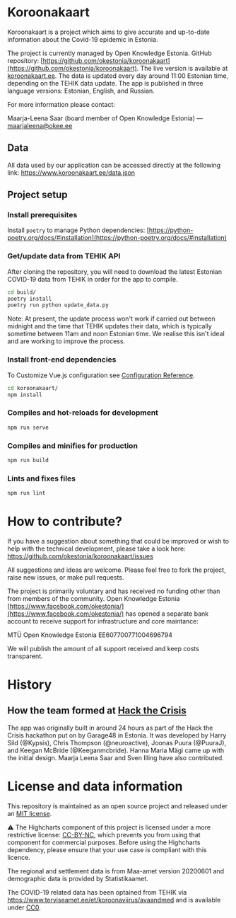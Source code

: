# Koroonakaart

Koroonakaart is a project which aims to give accurate and up-to-date information about the Covid-19 epidemic in Estonia.

The project is currently managed by Open Knowledge Estonia. GitHub repository: [https://github.com/okestonia/koroonakaart](https://github.com/okestonia/koroonakaart). The live version is available at [koroonakaart.ee](https://koroonakaart.ee/). The data is updated every day around 11:00 Estonian time, depending on the TEHIK data update. The app is published in three language versions: Estonian, English, and Russian.

For more information please contact:

Maarja-Leena Saar (board member of Open Knowledge Estonia) ⁠— maarjaleena@okee.ee

## Data

All data used by our application can be accessed directly at the following link: https://www.koroonakaart.ee/data.json

## Project setup

### Install prerequisites

Install `poetry` to manage Python dependencies: [https://python-poetry.org/docs/#installation](https://python-poetry.org/docs/#installation)

### Get/update data from TEHIK API

After cloning the repository, you will need to download the latest Estonian COVID-19 data from TEHIK in order for the app to compile.

```bash
cd build/
poetry install
poetry run python update_data.py
```

Note: At present, the update process won't work if carried out between midnight and the time that TEHIK updates their data, which is typically sometime between 11am and noon Estonian time. We realise this isn't ideal and are working to improve the process.

### Install front-end dependencies

To Customize Vue.js configuration see [Configuration Reference](https://cli.vuejs.org/config/).

```bash
cd koroonakaart/
npm install
```

### Compiles and hot-reloads for development

```bash
npm run serve
```

### Compiles and minifies for production

```bash
npm run build
```

### Lints and fixes files

```bash
npm run lint
```

# How to contribute?

If you have a suggestion about something that could be improved or wish to help with the technical development, please take a look here: https://github.com/okestonia/koroonakaart/issues

All suggestions and ideas are welcome. Please feel free to fork the project, raise new issues, or make pull requests.

The project is primarily voluntary and has received no funding other than from members of the community. Open Knowledge Estonia [https://www.facebook.com/okestonia/](https://www.facebook.com/okestonia/) has opened a separate bank account to receive support for infrastructure and core maintance:

MTÜ Open Knowledge Estonia EE607700771004696794

We will publish the amount of all support received and keep costs transparent.

# History

## How the team formed at [Hack the Crisis](https://www.facebook.com/events/204692110602347/)

The app was originally built in around 24 hours as part of the Hack the Crisis hackathon put on by Garage48 in Estonia. It was developed by Harry Sild (@Kypsis), Chris Thompson (@neuroactive), Joonas Puura (@PuuraJ), and Keegan McBride (@Keeganmcbride). Hanna Maria Mägi came up with the initial design. Maarja Leena Saar and Sven Illing have also contributed.

# License and data information

This repository is maintained as an open source project and released under an [MIT license](LICENSE).

⚠️ The Highcharts component of this project is licensed under a more restrictive license: [CC-BY-NC](https://creativecommons.org/licenses/by-nc/4.0/), which prevents you from using that component for commercial purposes. Before using the Highcharts dependency, please ensure that your use case is compliant with this licence.

The regional and settlement data is from Maa-amet version 20200601 and demographic data is provided by Statistikaamet.

The COVID-19 related data has been optained from TEHIK via https://www.terviseamet.ee/et/koroonaviirus/avaandmed and is available under [CC0](LICENSE-data).
